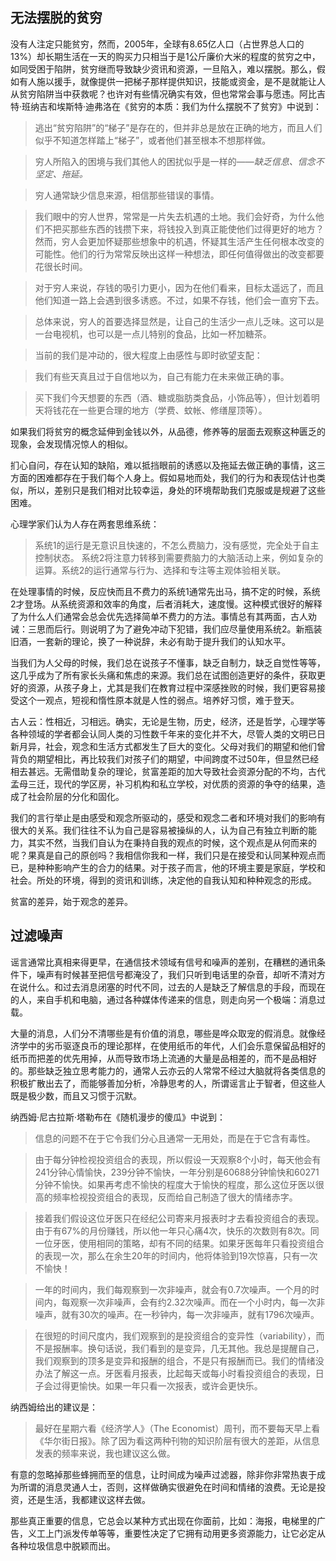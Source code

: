 ## 无法摆脱的贫穷

没有人注定只能贫穷，然而，2005年，全球有8.65亿人口（占世界总人口的13%）却长期生活在一天的购买力只相当于是1公斤廉价大米的程度的贫穷之中，如同受困于陷阱，贫穷继而导致缺少资讯和资源，一旦陷入，难以摆脱。那么，假如有人施以援手，就像提供一把梯子那样提供知识，技能或资金，是不是就能让人从贫穷陷阱当中获救呢？也许对有些情况确实有效，但也常常会事与愿违。阿比吉特·班纳吉和埃斯特·迪弗洛在《贫穷的本质：我们为什么摆脱不了贫穷》中说到：

>逃出“贫穷陷阱”的“梯子”是存在的，但并非总是放在正确的地方，而且人们似乎不知道怎样踏上“梯子”，或者他们甚至根本不想那样做。

>穷人所陷入的困境与我们其他人的困扰似乎是一样的——*缺乏信息、信念不坚定、拖延。*

>穷人通常缺少信息来源，相信那些错误的事情。

>我们眼中的穷人世界，常常是一片失去机遇的土地。我们会好奇，为什么他们不把买那些东西的钱攒下来，将钱投入到真正能使他们过得更好的地方？然而，穷人会更加怀疑那些想象中的机遇，怀疑其生活产生任何根本改变的可能性。他们的行为常常反映出这样一种想法，即任何值得做出的改变都要花很长时间。

>对于穷人来说，存钱的吸引力更小，因为在他们看来，目标太遥远了，而且他们知道一路上会遇到很多诱惑。不过，如果不存钱，他们会一直穷下去。

>总体来说，穷人的首要选择显然是，让自己的生活少一点儿乏味。这可以是一台电视机，也可以是一点儿特别的食品，比如一杯加糖茶。

>当前的我们是冲动的，很大程度上由感性与即时欲望支配：

>我们有些天真且过于自信地以为，自己有能力在未来做正确的事。

>买下我们今天想要的东西（酒、糖或脂肪类食品，小饰品等），但计划着明天将钱花在一些更合理的地方（学费、蚊帐、修缮屋顶等）。

如果我们将贫穷的概念延伸到金钱以外，从品德，修养等的层面去观察这种匮乏的现象，会发现情况惊人的相似。

扪心自问，存在认知的缺陷，难以抵挡眼前的诱惑以及拖延去做正确的事情，这三方面的困难都存在于我们每个人身上。假如易地而处，我们的行为和表现估计也类似，所以，差别只是我们相对比较幸运，身处的环境帮助我们克服或是规避了这些困难。

心理学家们认为人存在两套思维系统：
>系统1的运行是无意识且快速的，不怎么费脑力，没有感觉，完全处于自主控制状态。
系统2将注意力转移到需要费脑力的大脑活动上来，例如复杂的运算。系统2的运行通常与行为、选择和专注等主观体验相关联。

在处理事情的时候，反应快而且不费力的系统1通常先出马，搞不定的时候，系统2才登场。从系统资源和效率的角度，后者消耗大，速度慢。这种模式很好的解释了为什么人们通常会总会优先选择简单不费力的方法。事情总有其两面，古人劝诫：三思而后行。则说明了为了避免冲动下犯错，我们应尽量使用系统2。新瓶装旧酒，一套新的理论，换了一种说辞，未必有助于提升我们的认知水平。


当我们为人父母的时候，我们总在说孩子不懂事，缺乏自制力，缺乏自觉性等等，这几乎成为了所有家长头痛和焦虑的来源。我们总在试图创造更好的条件，获取更好的资源，从孩子身上，尤其是我们在教育过程中深感挫败的时候，我们更容易接受这个一观点，短视和惰性原本就是人性的弱点。培养好习惯，难于登天。

古人云：性相近，习相远。确实，无论是生物，历史，经济，还是哲学，心理学等各种领域的学者都会认同人类的习性数千年来的变化并不大，尽管人类的文明已日新月异，社会，观念和生活方式都发生了巨大的变化。父母对我们的期望和他们曾背负的期望相比，再比较我们对孩子们的期望，中间跨度不过50年，但显然已经相去甚远。无需借助复杂的理论，贫富差距的加大导致社会资源分配的不均，古代孟母三迁，现代的学区房，补习机构和私立学校，对优质的资源的争夺的结果，造成了社会阶层的分化和固化。

我们的言行举止是由感受和观念所驱动的，感受和观念二者和环境对我们的影响有很大的关系。我们往往不认为自己是容易被操纵的人，认为自己有独立判断的能力，其实不然，当我们自认为在秉持自我的观点的时候，这个观点是从何而来的呢？果真是自己的原创吗？我相信你我和一样，我们只是在接受和认同某种观点而已，是种种影响产生的合力的结果。对于孩子而言，他的环境主要是家庭，学校和社会。所处的环境，得到的资讯和训练，决定他的自我认知和种种观念的形成。

贫富的差异，始于观念的差异。


## 过滤噪声

谣言通常比真相来得更早，在通信技术领域有信号和噪声的差别，在糟糕的通讯条件下，噪声有时候甚至把信号都淹没了，我们只听到电话里的杂音，却听不清对方在说什么。和过去消息闭塞的时代不同，过去的人是缺乏了解信息的手段，而现在的人，来自手机和电脑，通过各种媒体传递来的信息，则走向另一个极端：消息过载。

大量的消息，人们分不清哪些是有价值的消息，哪些是哗众取宠的假消息。就像经济学中的劣币驱逐良币的理论那样，在使用纸币的年代，人们会乐意保留品相好的纸币而把差的优先用掉，从而导致市场上流通的大量是品相差的，而不是品相好的。那些缺乏独立思考能力的，通常人云亦云的人常常不经过大脑就将各类信息的积极扩散出去了，而能够善加分析，冷静思考的人，所谓谣言止于智者，但这些人既是极少数，而且又习惯于沉默。

纳西姆·尼古拉斯·塔勒布在《随机漫步的傻瓜》中说到：
>信息的问题不在于它令我们分心且通常一无用处，而是在于它含有毒性。

>由于每分钟检视投资组合的表现，所以假设一天观察8个小时，每天他会有241分钟心情愉快，239分钟不愉快，一年分别是60688分钟愉快和60271分钟不愉快。如果再考虑不愉快的程度大于愉快的程度，那么这位牙医以很高的频率检视投资组合的表现，反而给自己制造了很大的情绪赤字。

>接着我们假设这位牙医只在经纪公司寄来月报表时才去看投资组合的表现。由于有67%的月份赚钱，所以他一年只心痛4次，快乐的次数则有8次。同一位牙医，使用相同的策略，却有不同的结果。如果牙医每年只看投资组合的表现一次，那么在余生20年的时间内，他将体验到19次惊喜，只有一次不愉快！

>一年的时间内，我们每观察到一次非噪声，就会有0.7次噪声。一个月的时间内，每观察一次非噪声，会有约2.32次噪声。而在一个小时内，每一次非噪声，就有30次的噪声。在一秒钟内，每一次非噪声，就有1796次噪声。

>在很短的时间尺度内，我们观察到的是投资组合的变异性（variability），而不是报酬率。换句话说，我们看到的是变异，几无其他。我总是提醒自己，我们观察到的顶多是变异和报酬的组合，不是只有报酬而已。我们的情绪没办法了解这一点。牙医看月报表，比起每天或每小时看投资组合的表现，日子会过得更愉快。如果一年只看一次报表，或许会更快乐。

纳西姆给出的建议是：
>最好在星期六看《经济学人》（The Economist）周刊，而不要每天早上看《华尔街日报》。除了因为看这两种刊物的知识阶层有很大的差距，从信息发表的频率来说，我也建议这么做。

有意的忽略掉那些蜂拥而至的信息，让时间成为噪声过滤器，除非你非常热衷于成为所谓的消息灵通人士，否则，这样做确实很避免在时间和情绪的浪费。无论是投资，还是生活，我都建议这样去做。

那些真正重要的信息，它总会以某种方式出现在你面前，比如：海报，电梯里的广告，义工上门派发传单等等，重要性决定了它拥有动用更多资源能力，让它必定从各种垃圾信息中脱颖而出。
